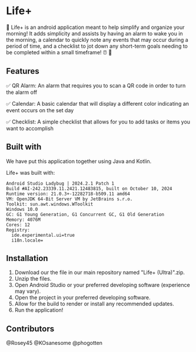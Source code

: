 # Life+
:iphone: Life+ is an android application meant to help simplify and organize your morning! It adds simplicity and assists by having an alarm to wake you in the morning, a calendar to quickly note any events that may occur during a period of time, and a checklist to jot down any short-term goals needing to be completed within a small timeframe! :alarm_clock: :calendar:

## Features
:white_check_mark: QR Alarm: An alarm that requires you to scan a QR code in order to turn the alarm off

:white_check_mark: Calendar: A basic calendar that will display a different color indicating an event occurs on the set day

:white_check_mark: Checklist: A simple checklist that allows for you to add tasks or items you want to accomplish

## Built with

We have put this application together using Java and Kotlin.

Life+ was built with:
```
Android Studio Ladybug | 2024.2.1 Patch 1
Build #AI-242.23339.11.2421.12483815, built on October 10, 2024
Runtime version: 21.0.3+-12282718-b509.11 amd64
VM: OpenJDK 64-Bit Server VM by JetBrains s.r.o.
Toolkit: sun.awt.windows.WToolkit
Windows 10.0
GC: G1 Young Generation, G1 Concurrent GC, G1 Old Generation
Memory: 4076M
Cores: 12
Registry:
  ide.experimental.ui=true
  i18n.locale=
```
## Installation

1) Download our the file in our main repository named "Life+ (Ultra)".zip.
2) Unzip the files.
3) Open Android Studio or your preferred developing software (experience may vary).
4) Open the project in your preferred developing software.
5) Allow for the build to render or install any recommended updates.
6) Run the application!

## Contributors
@Rosey45
@KOsanesome
@phogotten
